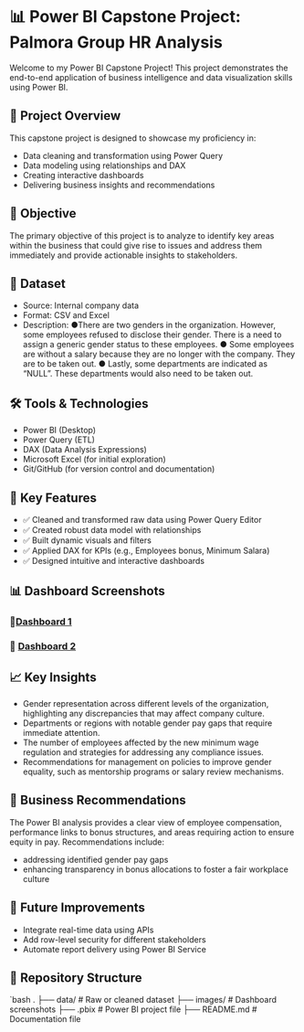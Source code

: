 # 📊 Power BI Capstone Project: Palmora Group HR Analysis

Welcome to my Power BI Capstone Project! This project demonstrates the end-to-end application of business intelligence and data visualization skills using Power BI.

## 📁 Project Overview

This capstone project is designed to showcase my proficiency in:
- Data cleaning and transformation using Power Query
- Data modeling using relationships and DAX
- Creating interactive dashboards
- Delivering business insights and recommendations

## 🎯 Objective

The primary objective of this project is to analyze to identify key areas within the business that could give rise to issues and address them immediately and provide actionable insights to stakeholders.

## 📂 Dataset

- Source: Internal company data
- Format: CSV and Excel
- Description:
  ●There are two genders in the organization. However, some employees refused to disclose their gender. There is a need to assign a generic gender status to these employees.
  ● Some employees are without a salary because they are no longer with the company. They are to be taken out.
  ● Lastly, some departments are indicated as “NULL”. These departments would also need to be taken out.

## 🛠️ Tools & Technologies

- Power BI (Desktop)
- Power Query (ETL)
- DAX (Data Analysis Expressions)
- Microsoft Excel (for initial exploration)
- Git/GitHub (for version control and documentation)

## 📌 Key Features

- ✅ Cleaned and transformed raw data using Power Query Editor
- ✅ Created robust data model with relationships
- ✅ Built dynamic visuals and filters
- ✅ Applied DAX for KPIs (e.g., Employees bonus, Minimum Salara)
- ✅ Designed intuitive and interactive dashboards

## 📊 Dashboard Screenshots

### 📍[Dashboard 1](https://github.com/user-attachments/assets/ac213617-63d7-4d5b-b4ce-3bb02a181e5c)

### 📍 [Dashboard 2](https://github.com/user-attachments/assets/2dde937d-b7dd-4cf7-9837-0476c71b212e)


## 📈 Key Insights

- Gender representation across different levels of the organization, highlighting any discrepancies that may affect company culture.
- Departments or regions with notable gender pay gaps that require immediate attention.
- The number of employees affected by the new minimum wage regulation and strategies for addressing any compliance issues.
- Recommendations for management on policies to improve gender equality, such as mentorship programs or salary review mechanisms.

## 📌 Business Recommendations

The Power BI analysis provides a clear view of employee compensation, performance links to bonus structures, and areas requiring action to ensure equity in pay. Recommendations include: 
- addressing identified gender pay gaps
- enhancing transparency in bonus allocations to foster a fair workplace culture

## 🔄 Future Improvements

- Integrate real-time data using APIs
- Add row-level security for different stakeholders
- Automate report delivery using Power BI Service

## 📁 Repository Structure

`bash
.
├── data/               # Raw or cleaned dataset
├── images/             # Dashboard screenshots
├── .pbix               # Power BI project file
├── README.md           # Documentation file
